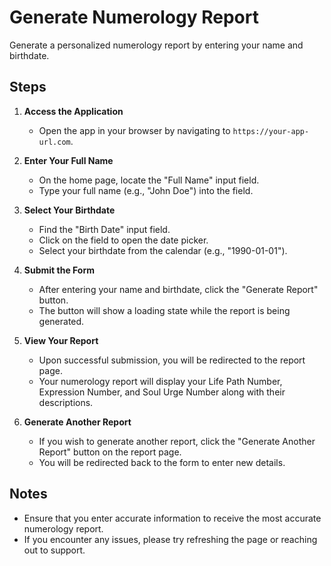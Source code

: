 # Generate Numerology Report

Generate a personalized numerology report by entering your name and birthdate.

## Steps

1. **Access the Application**
    - Open the app in your browser by navigating to `https://your-app-url.com`.

2. **Enter Your Full Name**
    - On the home page, locate the "Full Name" input field.
    - Type your full name (e.g., "John Doe") into the field.

3. **Select Your Birthdate**
    - Find the "Birth Date" input field.
    - Click on the field to open the date picker.
    - Select your birthdate from the calendar (e.g., "1990-01-01").

4. **Submit the Form**
    - After entering your name and birthdate, click the "Generate Report" button.
    - The button will show a loading state while the report is being generated.

5. **View Your Report**
    - Upon successful submission, you will be redirected to the report page.
    - Your numerology report will display your Life Path Number, Expression Number, and Soul Urge Number along with their descriptions.

6. **Generate Another Report**
    - If you wish to generate another report, click the "Generate Another Report" button on the report page.
    - You will be redirected back to the form to enter new details.

## Notes

- Ensure that you enter accurate information to receive the most accurate numerology report.
- If you encounter any issues, please try refreshing the page or reaching out to support.
